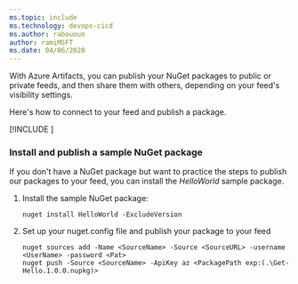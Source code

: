 ```yaml
---
ms.topic: include
ms.technology: devops-cicd
ms.author: rabououn
author: ramiMSFT
ms.date: 04/06/2020
---
```


With Azure Artifacts, you can publish your NuGet packages to public or private feeds, and then share them with others, depending on your feed's visibility settings. 

Here's how to connect to your feed and publish a package.

[!INCLUDE [](nuget-publish-endpoint.md)]

### Install and publish a sample NuGet package  

If you don't have a NuGet package but want to practice the steps to publish our packages to your feed, you can install the _HelloWorld_ sample package.

1. Install the sample NuGet package:

   ```Command
   nuget install HelloWorld -ExcludeVersion
   ```

1. Set up your nuget.config file and publish your package to your feed

   ```Command
   nuget sources add -Name <SourceName> -Source <SourceURL> -username <UserName> -password <Pat>
   nuget push -Source <SourceName> -ApiKey az <PackagePath exp:(.\Get-Hello.1.0.0.nupkg)>
   ```